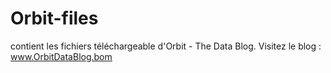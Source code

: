 # Orbit-files
contient les fichiers téléchargeable d'Orbit - The Data Blog. Visitez le blog : www.OrbitDataBlog.bom
